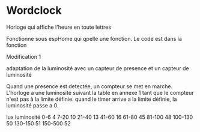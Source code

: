 # Wordclock
Horloge qui affiche l'heure en toute lettres

Fonctionne sous espHome qui qpelle une fonction.
Le code est dans la fonction


Modification 1

adaptation de la luminosité avec un capteur de presence et un capteur de luminosité

Quand une presence est detectée, un compteur se met en marche.
L'horloge a une luminosité suivant la table en annexe 1 tant que le compteur n'est pas à la limite définie.
quand le timer arrive a la limite définie, la luminosité passe a 0.

lux   luminosité
0-6        4
7-20       10
21-40      13
41-60      16
61-80      45
81-100     48
100-130    50
130-150    51
150-500    52
